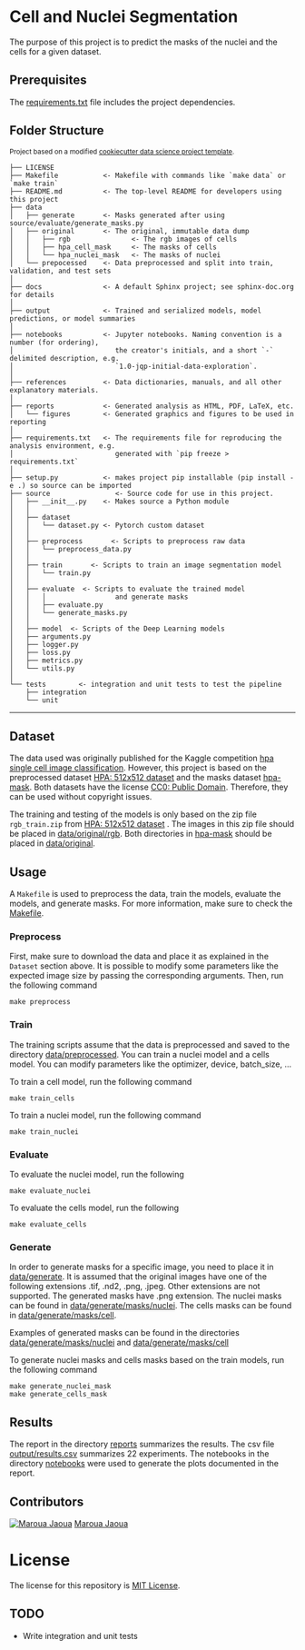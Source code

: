 Cell and Nuclei Segmentation
==============================

The purpose of this project is to predict the masks of the nuclei and the cells for a given dataset.

## Prerequisites
The [requirements.txt](requirements.txt) file includes the project dependencies.


## Folder Structure

<p><small>Project based on a modified <a target="_blank" href="https://drivendata.github.io/cookiecutter-data-science/">cookiecutter data science project template</a>.</small></p>

    ├── LICENSE
    ├── Makefile           <- Makefile with commands like `make data` or `make train`
    ├── README.md          <- The top-level README for developers using this project
    ├── data
    │   ├── generate       <- Masks generated after using source/evaluate/generate_masks.py
    │   ├── original       <- The original, immutable data dump
    │   │   ├── rgb               <- The rgb images of cells
    │   │   ├── hpa_cell_mask     <- The masks of cells
    │   │   └── hpa_nuclei_mask   <- The masks of nuclei
    │   └── prepocessed    <- Data preprocessed and split into train, validation, and test sets        
    │
    ├── docs               <- A default Sphinx project; see sphinx-doc.org for details
    │
    ├── output             <- Trained and serialized models, model predictions, or model summaries
    │
    ├── notebooks          <- Jupyter notebooks. Naming convention is a number (for ordering),
    │                         the creator's initials, and a short `-` delimited description, e.g.
    │                         `1.0-jqp-initial-data-exploration`.
    │
    ├── references         <- Data dictionaries, manuals, and all other explanatory materials.
    │
    ├── reports            <- Generated analysis as HTML, PDF, LaTeX, etc.
    │   └── figures        <- Generated graphics and figures to be used in reporting
    │
    ├── requirements.txt   <- The requirements file for reproducing the analysis environment, e.g.
    │                         generated with `pip freeze > requirements.txt`
    │
    ├── setup.py           <- makes project pip installable (pip install -e .) so source can be imported
    ├── source                <- Source code for use in this project.
    │   ├── __init__.py    <- Makes source a Python module
    │   │
    │   ├── dataset
    │   │   └── dataset.py <- Pytorch custom dataset
    │   │
    │   ├── preprocess       <- Scripts to preprocess raw data
    │   │   └── preprocess_data.py
    │   │
    │   ├── train       <- Scripts to train an image segmentation model
    │   │   └── train.py
    │   │
    │   ├── evaluate  <- Scripts to evaluate the trained model
    │   │   │                 and generate masks
    │   │   ├── evaluate.py
    │   │   └── generate_masks.py
    │   │
    │   ├── model  <- Scripts of the Deep Learning models
    │   ├── arguments.py
    │   ├── logger.py
    │   ├── loss.py
    │   ├── metrics.py
    │   └── utils.py
    │
    └── tests        <- integration and unit tests to test the pipeline
        ├── integration
        └── unit  

--------

## Dataset
The data used was originally published for the Kaggle competition
[hpa single cell image classification](https://www.kaggle.com/c/hpa-single-cell-image-classification/data).
However, this project is based on the preprocessed dataset [HPA: 512x512 dataset](https://www.kaggle.com/tchaye59/hpa512x512dataset)
and the masks dataset [hpa-mask](https://www.kaggle.com/its7171/hpa-mask). 
Both datasets have the license [CC0: Public Domain](https://creativecommons.org/publicdomain/zero/1.0/).
Therefore, they can be used without copyright issues.

The training and testing of the models is only based on the zip file `rgb_train.zip` from [HPA: 512x512 dataset](https://www.kaggle.com/tchaye59/hpa512x512dataset)
. The images in this zip file should be placed in [data/original/rgb](data/original/rgb).
Both directories in [hpa-mask](https://www.kaggle.com/its7171/hpa-mask) should
be placed in  [data/original](data/original).

## Usage
A ```Makefile``` is used to preprocess the data, train the models, 
evaluate the models, and generate masks. For more information, make sure to
check the [Makefile](Makefile).
### Preprocess
First, make sure to download the data and place it
as explained in the ```Dataset``` section above. It is possible to modify
some parameters like the expected image size by passing the corresponding
arguments. Then, run the following command

```
make preprocess
```
### Train
The training scripts assume that the data is preprocessed and saved to
the directory [data/preprocessed](data/preprocessed). You can train a nuclei model and
a cells model. You can modify parameters like the optimizer, 
device, batch_size, ...

To train a cell model, run the following command
```
make train_cells
```
To train a nuclei model, run the following command
```
make train_nuclei
```
### Evaluate
To evaluate the nuclei model, run the following
```
make evaluate_nuclei
```
To evaluate the cells model, run the following
```
make evaluate_cells
```


### Generate
In order to generate masks for a specific image, you need to place 
it in  [data/generate](data/generate). It is assumed that the original 
images have one of the following extensions .tif, .nd2, .png, .jpeg. 
Other extensions are not supported. The generated masks have .png extension.
The nuclei masks can be found in [data/generate/masks/nuclei](data/generate/masks/nuclei).
The cells masks can be found in [data/generate/masks/cell](data/generate/masks/cell).

Examples of generated masks can be found in the directories [data/generate/masks/nuclei](data/generate/masks/nuclei)
and [data/generate/masks/cell](data/generate/masks/cell)

To generate nuclei masks and cells masks based on the train models, run the following command
```
make generate_nuclei_mask
make generate_cells_mask
```

## Results
The report in the directory [reports](reports) summarizes the results.
The csv file [output/results.csv](output/results.csv) summarizes 22 experiments. 
The notebooks in the directory [notebooks](notebooks) were used to generate
the plots documented in the report. 

## Contributors
[![Maroua Jaoua](https://orcid.org/sites/default/files/images/orcid_16x16.png)](https://orcid.org/0000-0001-8109-9644) 
[Maroua Jaoua](https://orcid.org/0000-0001-8109-9644)

# License

The license for this repository is 
[MIT License](LICENSE). 

## TODO

- Write integration and unit tests
